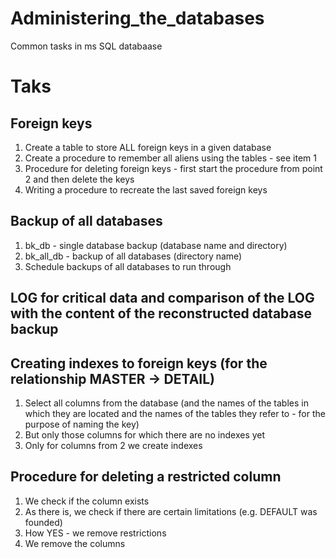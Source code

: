 # Administering_the_databases
Common tasks in ms SQL databaase

Taks
===========

Foreign keys
---------
1. Create a table to store ALL foreign keys in a given database
2. Create a procedure to remember all aliens using the tables - see item 1
3. Procedure for deleting foreign keys - first start the procedure from point 2 and then delete the keys
4. Writing a procedure to recreate the last saved foreign keys

Backup of all databases
---------
1. bk_db - single database backup (database name and directory)
2. bk_all_db - backup of all databases (directory name)
3. Schedule backups of all databases to run through

LOG for critical data and comparison of the LOG with the content of the reconstructed database backup
---------

Creating indexes to foreign keys (for the relationship MASTER -> DETAIL)
---------
1. Select all columns from the database (and the names of the tables in which they are located and the names of the tables they refer to - for the purpose of naming the key)
2. But only those columns for which there are no indexes yet
3. Only for columns from 2 we create indexes

Procedure for deleting a restricted column
---------
1. We check if the column exists
2. As there is, we check if there are certain limitations (e.g. DEFAULT was founded)
3. How YES - we remove restrictions
4. We remove the columns
